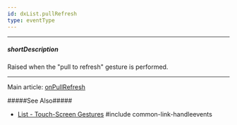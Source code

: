```yaml
---
id: dxList.pullRefresh
type: eventType
---
```

---
##### shortDescription
Raised when the "pull to refresh" gesture is performed.

---
Main article: [onPullRefresh](/api-reference/10%20UI%20Components/dxList/1%20Configuration/onPullRefresh.md '/Documentation/ApiReference/UI_Components/dxList/Configuration/#onPullRefresh')

#####See Also#####
- [List - Touch-Screen Gestures](/concepts/05%20UI%20Components/List/45%20End-User%20Interaction/01%20Touch-Screen%20Gestures.md '/Documentation/Guide/UI_Components/List/End-User_Interaction/Touch-Screen_Gestures/')
#include common-link-handleevents